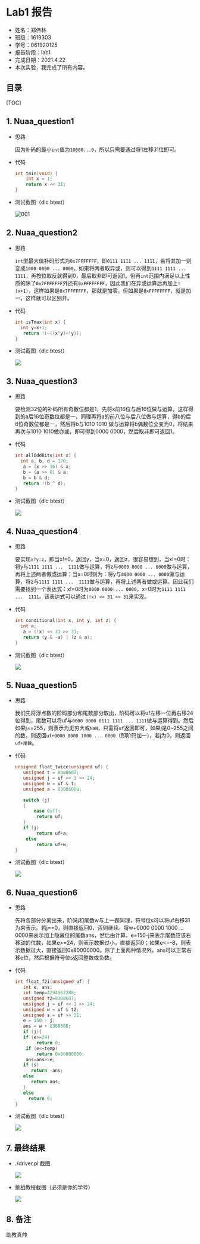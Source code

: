 # Lab1 报告

* 姓名：郑伟林
* 班级：1619303
* 学号：061920125
* 报告阶段：lab1
* 完成日期：2021.4.22
* 本次实验，我完成了所有内容。

## 目录

[TOC]

## 1. Nuaa_question1

* 思路

  ​	因为补码的最小`int`值为`10000...0`，所以只需要通过将1左移31位即可。

* 代码

  ```c
  int tmin(void) {
      int x = 1;
      return x << 31;
  }
  ```

* 测试截图（dlc btest）

  ![001](001.png)

## 2. Nuaa_question2

* 思路

  ​	`int`型最大值补码形式为`0x7FFFFFFF`，即`0111 1111 ... 1111`，若将其加一则变成`1000 0000 ... 0000`，如果将两者取异或，则可以得到`1111 1111 ... 1111`，再按位取反就得到0，最后取非即可返回1。但再`int`范围内满足以上性质的除了`0x7FFFFFFF`外还有`0xFFFFFFFF`，因此我们在异或运算后再加上`!(x+1)`，这样如果是`0x7FFFFFFF`，那就是加零，但如果是`0xFFFFFFFF`，就是加一，这样就可以区别开。

* 代码

  ```c
  int isTmax(int x) {
    int y=x+1;
     return !(~((x^y)+!y));
  }
  ```

* 测试截图（dlc btest）

  ![](002.png)

## 3. Nuaa_question3

* 思路

  ​	要检测32位的补码所有奇数位都是1，先将x前16位与后16位做与运算，这样得到的a后16位奇数位都是一，同理再将a的前八位与后八位做与运算，得b的后8位奇数位都是一，然后将b与1010 1010 做与运算将b偶数位全变为0，将结果再次与1010 1010做亦或，即可得到0000 0000，然后取非即可返回1。

* 代码

  ```C
  int allOddBits(int x) {
    int a, b, d = 170;
     a = (x >> 16) & x;
     b = (a >> 8) & a;
     b = b & d;
     return !(b ^ d);
  }
  ```

* 测试截图（dlc btest）

  ![](003.png)

## 4. Nuaa_question4

* 思路

  ​	要实现`x?y:z`，即当x!=0，返回y，当x=0，返回z，很容易想到，当x!=0时：将y与`1111 1111 ...  1111`做与运算，将z与`0000 0000 ... 0000`做与运算，再将上述两者做或运算；当x=0时则为：将y与`0000 0000 ... 0000`做与运算，将z与`1111 1111 ...  1111`做与运算，再将上述两者做或运算。因此我们需要找到一个表达式：x!=0时为`0000 0000 ... 0000`，x=0时为`1111 1111 ...  1111`。该表达式可以通过`(!x) << 31 >> 31`来实现。

* 代码

  ```c
  int conditional(int x, int y, int z) {
    int a;
     a = (!x) << 31 >> 31;
     return (y & ~a) | (z & a);
  }
  ```

* 测试截图（dlc btest）

  ![](004.png)

## 5. Nuaa_question5

* 思路

  ​	我们先将浮点数的阶码部分和尾数部分取出，阶码可以将uf左移一位再右移24位得到，尾数可以将uf与`0000 0000 0111 1111 ... 1111`做与运算得到。然后如果j==255，则表示为无穷大或`NaN`，只需将`uf`返回即可，如果j是0~255之间的数，则返回`uf+0000 0000 1000 ... 0000`（即阶码加一），若j为0，则返回`uf+尾数`。

* 代码

  ```c
  unsigned float_twice(unsigned uf) {
     unsigned t = 8388607;
     unsigned j = uf << 1 >> 24;
     unsigned w = uf & t;
     unsigned a = 8388608u;
  
     switch (j)
     {
         case 0xff:
          return uf;
     }
     if (j)
          return uf+a;
      else
          return uf+w;
  }
  ```

* 测试截图（dlc btest）

  ![](005.png)

## 6. Nuaa_question6

* 思路

  ​	先将各部分分离出来，阶码j和尾数w与上一题同理，符号位s可以将uf右移31为来表示。若j==0，则直接返回0，否则继续。将w+0000 0000 1000 ... 0000来表示加上隐藏位的尾数ans，然后由计算，e=150-j来表示尾数应该右移动的位数，如果e>=24，则表示数据过小，直接返回0；如果e<=-8，则表示数据过大，直接返回0x80000000。除了上面两种情况外，ans可以正常右移e位，然后根据符号位s返回整数或负数。

* 代码

  ```c
  int float_f2i(unsigned uf) {
     int e, ans;
     int temp=4294967288;
     unsigned t2=8388607;
     unsigned j = uf << 1 >> 24;
     unsigned w = uf & t2;
     unsigned s = uf >> 31;
     e = 150 - j;
     ans = w + 8388608;
     if (j){
     if (e>=24)
          return 0;
      if (e<=temp)
          return 0x80000000;
      ans=ans>>e;
     if (s)
        return -ans;
     else
        return ans;
     }
     else
  	   return 0;
  }
  ```

* 测试截图（dlc btest）

  ![](006.png)

## 7. 最终结果

* ./driver.pl 截图

  ![](009.png)

* 挑战教授截图（必须是你的学号）

  ![](010.png)

## 8. 备注

助教真帅

